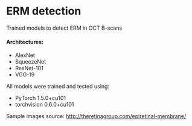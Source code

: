 # ERM detection
Trained models to detect ERM in OCT B-scans
 
<h4>Architectures:</h4>
<ul>
  <li>AlexNet</li>
  <li>SqueezeNet</li>
  <li>ResNet-101</li>
  <li>VGG-19</li>
</ul>

All models were trained and tested using:
<ul>
  <li>PyTorch 1.5.0+cu101</li>
  <li>torchvision 0.6.0+cu101</li>
</ul>


Sample images source: http://theretinagroup.com/epiretinal-membrane/
